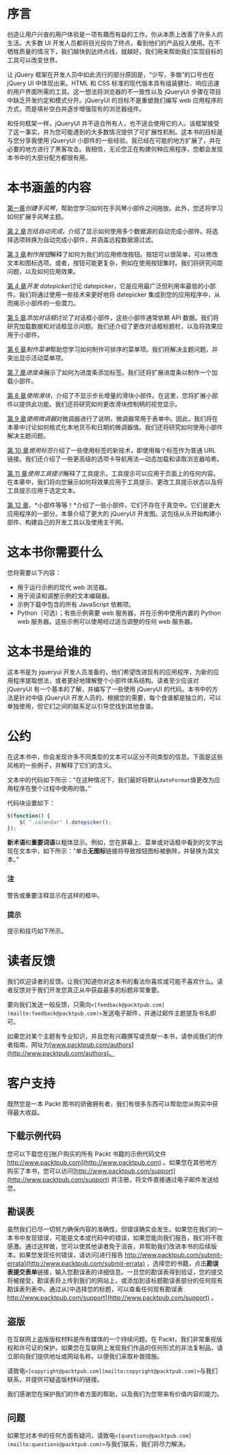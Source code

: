 # 序言

创造让用户兴奋的用户体验是一项有趣而有益的工作。你从本质上改善了许多人的生活。大多数 UI 开发人员都将目光投向了终点，看到他们的产品投入使用。在不牺牲质量的情况下，我们越快到达终点线，就越好。我们用来帮助我们实现目标的工具可以改变世界。

让 jQuery 框架在开发人员中如此流行的部分原因是，“少写，多做”的口号也在 jQuery UI 中体现出来。HTML 和 CSS 标准的现代版本具有组装健壮、响应迅速的用户界面所需的工具。这一想法将浏览器的不一致性以及 jQueryUI 步骤在项目中缺乏开发约定和模式分开。jQueryUI 的目标不是重塑我们编写 web 应用程序的方式，而是填补空白并逐步增强现有的浏览器组件。

和任何框架一样，jQueryUI 并不适合所有人，也不适合使用它的人。该框架接受了这一事实，并为您可能遇到的大多数情况提供了可扩展性机制。这本书的目标是与您分享我使用 jQueryUI 小部件的一些经验。我已经在可能的地方扩展了，并在必要的地方进行了黑客攻击。我相信，无论您正在构建何种应用程序，您都会发现本书中的大部分配方都很有用。

# **本书涵盖的内容**

[第一章](01.html "Chapter 1. Creating Accordions")*创建手风琴*，帮助您学习如何在手风琴小部件之间拖放。此外，您还将学习如何扩展手风琴主题。

[第 2 章](02.html "Chapter 2. Including Autocompletes")*包括自动完成*，介绍了显示如何使用多个数据源的自动完成小部件。将选择选项转换为自动完成小部件，并涵盖远程数据源过滤。

[第 3 章](03.html "Chapter 3. Crafting Buttons")*制作按钮*解释了如何为我们的应用修改按钮。按钮可以很简单，可以修改文本和图标选项。或者，按钮可能更复杂，例如在使用按钮集时。我们将研究间距问题，以及如何应用效果。

[第 4 章](04.html "Chapter 4. Developing Datepickers")*开发 datepicker*讨论 datepicker，它是应用最广泛但利用率最低的小部件。我们将通过使用一些技术来更好地将 datepicker 集成到您的应用程序中，从而揭示小部件的一些潜力。

[第 5 章](05.html "Chapter 5. Adding Dialogs")*添加对话框*讨论了对话框小部件，这些小部件通常依赖 API 数据。我们将研究加载数据和对话框显示问题。我们还介绍了更改对话框标题栏，以及将效果应用于小部件。

[第 6 章](06.html "Chapter 6. Making Menus")*制作菜单*帮助您学习如何制作可排序的菜单项。我们将解决主题问题，并突出显示活动菜单项。

[第 7 章](07.html "Chapter 7. Progress Bars")*进度条*展示了如何为进度条添加标签。我们还将扩展进度条以制作一个加载小部件。

[第 8 章](08.html "Chapter 8. Using Sliders")*使用滑块*，介绍了不显示步长增量的滑块小部件。在这里，您将扩展小部件以提供此功能。我们还将研究如何更改滑块控制柄的视觉显示。

[第 9 章](09.html "Chapter 9. Using Spinners")*使用微调器*对微调器进行了说明，微调器常用于表单中。因此，我们将在本章中讨论如何格式化本地货币和日期的微调器值。我们还将研究如何使用小部件解决主题问题。

[第 10 章](10.html "Chapter 10. Using Tabs")*使用标签*介绍了一些使用标签的新技术，即使用每个标签作为普通 URL 链接。我们还介绍了一些更高级的选项卡导航用法—动态加载和读取浏览器哈希。

[第 11 章](11.html "Chapter 11. Using Tooltips")*使用工具提示*解释了工具提示，工具提示可以应用于页面上的任何内容。在本章中，我们将向您展示如何将效果应用于工具提示、更改工具提示状态以及将工具提示应用于选定文本。

[第 12 章](12.html "Chapter 12. Widgets and More!")、*小部件等等！*介绍了一些小部件，它们不存在于真空中。它们是更大应用程序的一部分。本章介绍了更大的 jQueryUI 开发图。这包括从头开始构建小部件、构建自己的开发工具以及使用主干网。

# 这本书你需要什么

您将需要以下内容：

*   用于运行示例的现代 web 浏览器。
*   用于阅读和调整示例的文本编辑器。
*   示例下载中包含的所有 JavaScript 依赖项。
*   Python（可选）；有些示例需要 web 服务器，并在示例中使用内置的 Python web 服务器。这些示例可以使用经过适当调整的任何 web 服务器。

# 这本书是给谁的

这本书是为 jqueryui 开发人员准备的，他们希望改进现有的应用程序，为新的应用程序提取想法，或者更好地理解整个小部件体系结构。读者至少应该对 jQueryUI 有一个基本的了解，并编写了一些使用 jQueryUI 的代码。本书中的方法是针对中级 jQueryUI 开发人员的。根据您的需要，每个食谱都是独立的，可以单独使用，但它们之间的联系足以引导您找到其他食谱。

# 公约

在这本书中，你会发现许多不同类型的文本可以区分不同类型的信息。下面是这些风格的一些例子，并解释了它们的含义。

文本中的代码如下所示：“在这种情况下，我们最好将默认`dateFormat`值更改为应用程序在整个过程中使用的值。”

代码块设置如下：

```js
$(function() {
    $( ".calendar" ).datepicker();
});
```

**新术语**和**重要词语**以粗体显示。例如，您在屏幕上、菜单或对话框中看到的文字出现在文本中，如下所示：“单击**无图标**链接将导致按钮图标被删除，并替换为其文本。”

### 注

警告或重要注释显示在这样的框中。

### 提示

提示和技巧如下所示。

# 读者反馈

我们欢迎读者的反馈。让我们知道你对这本书的看法你喜欢或可能不喜欢什么。读者反馈对于我们开发您真正从中获益最多的标题非常重要。

要向我们发送一般反馈，只需向`<[feedback@packtpub.com](mailto:feedback@packtpub.com)>`发送电子邮件，并通过邮件主题提及书名即可。

如果您对某个主题有专业知识，并且您有兴趣撰写或贡献一本书，请参阅我们的作者指南，网址为[www.packtpub.com/authors](http://www.packtpub.com/authors)。

# 客户支持

既然您是一本 Packt 图书的骄傲拥有者，我们有很多东西可以帮助您从购买中获得最大收益。

## 下载示例代码

您可以下载您在[账户购买的所有 Packt 书籍的示例代码文件 http://www.packtpub.com](http://www.packtpub.com) 。如果您在其他地方购买了本书，您可以访问[http://www.packtpub.com/support](http://www.packtpub.com/support) 并注册，将文件直接通过电子邮件发送给您。

## 勘误表

虽然我们已尽一切努力确保内容的准确性，但错误确实会发生。如果您在我们的一本书中发现错误，可能是文本或代码中的错误，如果您能向我们报告，我们将不胜感激。通过这样做，您可以使其他读者免于沮丧，并帮助我们改进本书的后续版本。如果您发现任何错误，请访问[进行报告 http://www.packtpub.com/submit-errata](http://www.packtpub.com/submit-errata) ，选择您的书籍，点击**勘误表****提交****表单**链接，输入您勘误表的详细信息。一旦您的勘误表得到验证，您的提交将被接受，勘误表将上传到我们的网站上，或添加到该标题勘误表部分的任何现有勘误表列表中。通过从[中选择您的标题，可以查看任何现有勘误表 http://www.packtpub.com/support](http://www.packtpub.com/support) 。

## 盗版

在互联网上盗版版权材料是所有媒体的一个持续问题。在 Packt，我们非常重视版权和许可证的保护。如果您在互联网上发现我们作品的任何形式的非法复制品，请立即向我们提供地址或网站名称，以便我们采取补救措施。

请致电`<[copyright@packtpub.com](mailto:copyright@packtpub.com)>`与我们联系，并提供可疑盗版材料的链接。

我们感谢您在保护我们的作者方面的帮助，以及我们为您带来有价值内容的能力。

## 问题

如果您对本书的任何方面有疑问，请致电`<[questions@packtpub.com](mailto:questions@packtpub.com)>`与我们联系，我们将尽力解决。